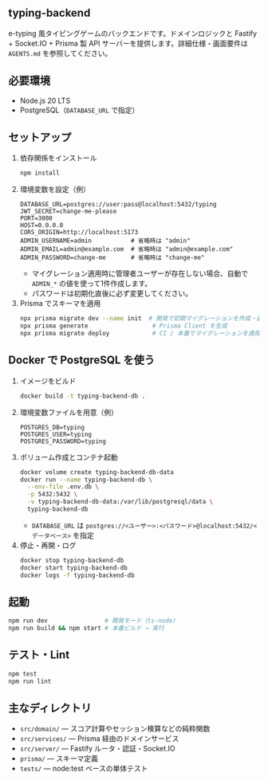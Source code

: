 ## typing-backend

e-typing 風タイピングゲームのバックエンドです。ドメインロジックと Fastify + Socket.IO + Prisma 製 API サーバーを提供します。詳細仕様・画面要件は `AGENTS.md` を参照してください。

## 必要環境

- Node.js 20 LTS
- PostgreSQL（`DATABASE_URL` で指定）

## セットアップ

1. 依存関係をインストール
   ```bash
   npm install
   ```
2. 環境変数を設定（例）
   ```
   DATABASE_URL=postgres://user:pass@localhost:5432/typing
   JWT_SECRET=change-me-please
   PORT=3000
   HOST=0.0.0.0
   CORS_ORIGIN=http://localhost:5173
   ADMIN_USERNAME=admin           # 省略時は "admin"
   ADMIN_EMAIL=admin@example.com  # 省略時は "admin@example.com"
   ADMIN_PASSWORD=change-me       # 省略時は "change-me"
   ```
   - マイグレーション適用時に管理者ユーザーが存在しない場合、自動で `ADMIN_*` の値を使って1件作成します。
   - パスワードは初期化直後に必ず変更してください。
3. Prisma でスキーマを適用
   ```bash
   npx prisma migrate dev --name init  # 開発で初期マイグレーションを作成・適用
   npx prisma generate                  # Prisma Client を生成
   npx prisma migrate deploy            # CI / 本番でマイグレーションを適用
   ```

## Docker で PostgreSQL を使う

1. イメージをビルド
   ```bash
   docker build -t typing-backend-db .
   ```
2. 環境変数ファイルを用意（例）
   ```
   POSTGRES_DB=typing
   POSTGRES_USER=typing
   POSTGRES_PASSWORD=typing
   ```
3. ボリューム作成とコンテナ起動
   ```bash
   docker volume create typing-backend-db-data
   docker run --name typing-backend-db \
     --env-file .env.db \
     -p 5432:5432 \
     -v typing-backend-db-data:/var/lib/postgresql/data \
     typing-backend-db
   ```
   - `DATABASE_URL` は `postgres://<ユーザー>:<パスワード>@localhost:5432/<データベース>` を指定
4. 停止・再開・ログ
   ```bash
   docker stop typing-backend-db
   docker start typing-backend-db
   docker logs -f typing-backend-db
   ```

## 起動

```bash
npm run dev                # 開発モード（ts-node）
npm run build && npm start # 本番ビルド → 実行
```

## テスト・Lint

```bash
npm test
npm run lint
```

## 主なディレクトリ

- `src/domain/` — スコア計算やセッション検算などの純粋関数
- `src/services/` — Prisma 経由のドメインサービス
- `src/server/` — Fastify ルータ・認証・Socket.IO
- `prisma/` — スキーマ定義
- `tests/` — node:test ベースの単体テスト

